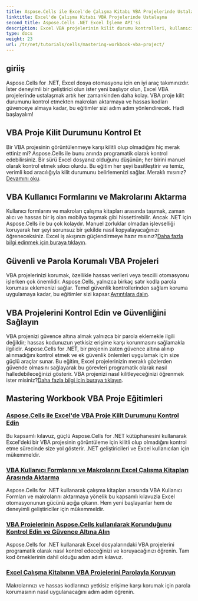 ```yaml
---
title: Aspose.Cells ile Excel'de Çalışma Kitabı VBA Projelerinde Ustalaşma
linktitle: Excel'de Çalışma Kitabı VBA Projelerinde Ustalaşma
second_title: Aspose.Cells .NET Excel İşleme API'si
description: Excel VBA projelerinin kilit durumu kontrolleri, kullanıcı formu transferleri ve VBA proje koruması konusunda uzmanlaşmak için kapsamlı Aspose.Cells for .NET eğitimlerini keşfedin.
type: docs
weight: 23
url: /tr/net/tutorials/cells/mastering-workbook-vba-project/
---
```

## giriiş

Aspose.Cells for .NET, Excel dosya otomasyonu için en iyi araç takımınızdır. İster deneyimli bir geliştirici olun ister yeni başlıyor olun, Excel VBA projelerinde ustalaşmak artık her zamankinden daha kolay. VBA proje kilit durumunu kontrol etmekten makroları aktarmaya ve hassas kodları güvenceye almaya kadar, bu eğitimler sizi adım adım yönlendirecek. Hadi başlayalım!

## VBA Proje Kilit Durumunu Kontrol Et

Bir VBA projesinin görüntülenmeye karşı kilitli olup olmadığını hiç merak ettiniz mi? Aspose.Cells ile bunu anında programatik olarak kontrol edebilirsiniz. Bir sürü Excel dosyanız olduğunu düşünün; her birini manuel olarak kontrol etmek sıkıcı olurdu. Bu eğitim her şeyi basitleştirir ve temiz, verimli kod aracılığıyla kilit durumunu belirlemenizi sağlar. Meraklı mısınız?[Devamını oku](./check-vba-project-lock-status/).

## VBA Kullanıcı Formlarını ve Makrolarını Aktarma

 Kullanıcı formlarını ve makroları çalışma kitapları arasında taşımak, zaman alıcı ve hassas bir iş olan mobilya taşımak gibi hissettirebilir. Ancak .NET için Aspose.Cells ile bu çok kolaydır. Manuel zorluklar olmadan işlevselliği koruyarak her şeyi sorunsuz bir şekilde nasıl kopyalayacağınızı öğreneceksiniz. Excel iş akışınızı güçlendirmeye hazır mısınız?[Daha fazla bilgi edinmek için buraya tıklayın](./transfer-vba-user-form-and-macro/).

## Güvenli ve Parola Korumalı VBA Projeleri

 VBA projelerinizi korumak, özellikle hassas verileri veya tescilli otomasyonu işlerken çok önemlidir. Aspose.Cells, yalnızca birkaç satır kodla parola koruması eklemenizi sağlar. Temel güvenlik kontrollerinden sağlam koruma uygulamaya kadar, bu eğitimler sizi kapsar.[Ayrıntılara dalın](./password-protect-vba-projects/).

## VBA Projelerini Kontrol Edin ve Güvenliğini Sağlayın

 VBA projenizi güvence altına almak yalnızca bir parola eklemekle ilgili değildir; hassas kodunuzun yetkisiz erişime karşı korunmasını sağlamakla ilgilidir. Aspose.Cells for .NET, bir projenin zaten güvence altına alınıp alınmadığını kontrol etmek ve ek güvenlik önlemleri uygulamak için size güçlü araçlar sunar. Bu eğitim, Excel projelerinizin meraklı gözlerden güvende olmasını sağlayarak bu görevleri programatik olarak nasıl halledebileceğinizi gösterir. VBA projenizi nasıl kilitleyeceğinizi öğrenmek ister misiniz?[Daha fazla bilgi için buraya tıklayın](./check-and-secure-vba-projects-is-protected/).

## Mastering Workbook VBA Proje Eğitimleri
### [Aspose.Cells ile Excel'de VBA Proje Kilit Durumunu Kontrol Edin](./check-vba-project-lock-status/)
Bu kapsamlı kılavuz, güçlü Aspose.Cells for .NET kütüphanesini kullanarak Excel'deki bir VBA projesinin görüntüleme için kilitli olup olmadığını kontrol etme sürecinde size yol gösterir. .NET geliştiricileri ve Excel kullanıcıları için mükemmeldir.
### [VBA Kullanıcı Formlarını ve Makrolarını Excel Çalışma Kitapları Arasında Aktarma](./transfer-vba-user-form-and-macro/)
Aspose.Cells for .NET kullanarak çalışma kitapları arasında VBA Kullanıcı Formları ve makrolarını aktarmaya yönelik bu kapsamlı kılavuzla Excel otomasyonunun gücünü açığa çıkarın. Hem yeni başlayanlar hem de deneyimli geliştiriciler için mükemmeldir.
### [VBA Projelerinin Aspose.Cells kullanılarak Korunduğunu Kontrol Edin ve Güvence Altına Alın](./check-and-secure-vba-projects-is-protected/)
Aspose.Cells for .NET kullanarak Excel dosyalarındaki VBA projelerini programatik olarak nasıl kontrol edeceğinizi ve koruyacağınızı öğrenin. Tam kod örneklerinin dahil olduğu adım adım kılavuz.
### [Excel Çalışma Kitabının VBA Projelerini Parolayla Koruyun](./password-protect-vba-projects/)
Makrolarınızı ve hassas kodlarınızı yetkisiz erişime karşı korumak için parola korumasının nasıl uygulanacağını adım adım öğrenin.
